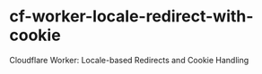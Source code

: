 # cf-worker-locale-redirect-with-cookie
Cloudflare Worker: Locale-based Redirects and Cookie Handling

